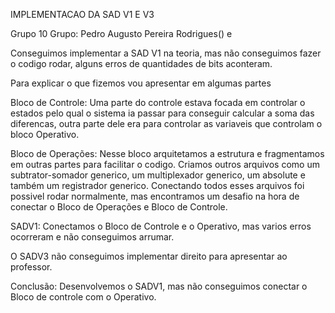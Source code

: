 IMPLEMENTACAO DA SAD V1 E V3

Grupo 10
Grupo: Pedro Augusto Pereira Rodrigues() e 

Conseguimos implementar a SAD V1 na teoria, mas não conseguimos fazer o codigo rodar, alguns erros de quantidades de bits aconteram.

Para explicar o que fizemos vou apresentar em algumas partes

Bloco de Controle: Uma parte do controle estava focada em controlar o estados pelo qual o sistema ia passar para conseguir calcular a soma das diferencas, outra parte dele era para controlar as variaveis que controlam o bloco Operativo.

Bloco de Operações: Nesse bloco arquitetamos a estrutura e fragmentamos em outras partes para facilitar o codigo. Criamos outros arquivos como um subtrator-somador generico, um multiplexador generico, um absolute e também um registrador generico. Conectando todos esses arquivos foi possivel rodar normalmente, mas encontramos um desafio na hora de conectar o Bloco de Operações e Bloco de Controle.

SADV1: Conectamos o Bloco de Controle e o Operativo, mas varios erros ocorreram e não conseguimos arrumar. 

O SADV3 não conseguimos implementar direito para apresentar ao professor. 

Conclusão: Desenvolvemos o SADV1, mas não conseguimos conectar o Bloco de controle com o Operativo.

